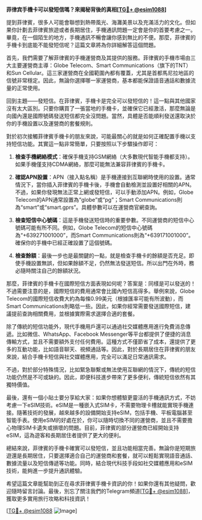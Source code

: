 **菲律宾手機卡可以發短信嗎？來揭秘背後的真相[[TG💪+ @esim1088](https://t.me/s/esim1088)]**

提到菲律賓，很多人可能會聯想到熱帶風光、海灘美景以及充滿活力的文化。但如果你計劃去菲律賓旅遊或者長期居住，手機通訊問題一定會是你的首要考慮之一。畢竟，在一個陌生的地方，手機通訊不暢會讓你感到無比的不便。那麼，菲律賓的手機卡到底能不能發短信呢？這篇文章將為你詳細解答這個問題。

首先，我們需要了解菲律賓的手機運營商及其提供的服務。菲律賓的手機市場由三大主要運營商主導：Globe Telecom、Smart Communications（旗下的TNT）和Sun Cellular。這三家運營商在全國範圍內都有覆蓋，尤其是首都馬尼拉地區的信號非常穩定。因此，無論你選擇哪一家運營商，基本都能保證語音通話和數據流量的正常使用。

回到主題——發短信。在菲律賓，手機卡是完全可以發短信的！這一點與其他國家沒有太大區別。只要你購買了一張當地的手機卡，並確保它已經激活，那麼無論是向國內還是國際號碼發送短信都完全沒問題。當然，具體是否能順利發送還取決於你的手機設置以及運營商的套餐規則。

對於初次接觸菲律賓手機卡的朋友來說，可能最關心的就是如何正確配置手機以支持短信功能。其實這一點非常簡單，只要按照以下步驟操作即可：

1. **檢查手機網絡模式**：確保手機支持GSM網絡（大多數現代智能手機都支持）。如果手機僅支持CDMA網絡，那麼可能無法兼容菲律賓的手機卡。
   
2. **確認APN設置**：APN（接入點名稱）是手機連接到互聯網時使用的設置。通常情況下，當你插入菲律賓的手機卡後，手機會自動檢測並設置好相關的APN。不過，如果你發現無法正常上網或發短信，可以手動添加APN。例如，Globe Telecom的APN通常設置為“globe”或“pg”；Smart Communications則為“smart”或“smart.gprs”。具體參數可以在運營商官網查詢。

3. **檢查短信中心號碼**：這是手機發送短信時的重要參數。不同運營商的短信中心號碼可能有所不同。例如，Globe Telecom的短信中心號碼為“+639271001000”，而Smart Communications則為“+639171001000”。確保你的手機中已經正確設置了這個號碼。

4. **檢查餘額**：最後一步也是最關鍵的一點，就是檢查手機卡的餘額是否充足。即使手機設置無誤，但如果餘額不足，仍然無法發送短信。所以出門在外時，務必隨時關注自己的餘額狀況。

那麼，菲律賓的手機卡在國際短信方面表現如何呢？答案是：同樣是可以發送的！不過需要注意的是，國際短信的費用通常會比國內短信高得多。舉例來說，Globe Telecom的國際短信收費大約為每條0.99美元（根據匯率可能有所波動），而Smart Communications則略低一些。因此，如果你經常需要發送國際短信，建議提前查詢相關費用，並根據實際需求選擇合適的套餐。

除了傳統的短信功能外，現代手機用戶還可以通過社交媒體應用進行免費消息傳遞。比如微信、WhatsApp、Facebook Messenger等平台都提供了便捷的消息傳輸方式，並且不需要額外支付任何費用。這種方式不僅節省了成本，還提供了更多的互動功能，比如語音聊天、視頻通話等。因此，對於長期居住在菲律賓的朋友來說，結合手機卡短信與社交媒體應用，完全可以滿足日常通訊需求。

不過，對於部分特殊情況，比如緊急聯繫或無法使用互聯網的情況下，傳統的短信功能仍然是不可或缺的。因此，即便科技進步帶來了更多便利，傳統短信依然有其獨特價值。

最後，還有一個小貼士要分享給大家：如果你想體驗更靈活的手機通訊方式，不妨考慮一下eSIM技術。eSIM是一種嵌入式SIM卡，不需要物理卡槽就能實現手機連接。隨著技術的發展，越來越多的設備開始支持eSIM，包括手機、平板電腦甚至智能手表。使用eSIM的好處在於，你可以隨時切換不同的運營商，並且不需要擔心物理SIM卡遺失或損壞的問題。目前，菲律賓的部分運營商已經開始支持eSIM，這為遊客和長期居住者提供了更大的便利。

總結來說，菲律賓的手機卡確實可以發短信，並且功能相當完善。無論你是短期旅遊還是長期居住，只要選擇適合自己的運營商和套餐，就可以輕鬆實現語音通話、數據流量以及短信傳遞等功能。同時，結合現代科技手段如社交媒體應用和eSIM技術，能夠進一步提升通訊體驗。

希望這篇文章能幫助到正在尋求菲律賓手機卡資訊的你！如果你還有其他疑問，歡迎隨時留言討論。最後，別忘了關注我們的Telegram頻道[[TG💪+ @esim1088](https://t.me/s/esim1088)]，獲取更多實用旅行攻略和科技資訊！

[[TG💪+ @esim1088](https://t.me/s/esim1088) ![Image](https://i.postimg.cc/4NQfJmqS/Snipaste-2025-05-13-00-14-12.png)]